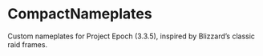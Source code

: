 # CompactNameplates
Custom nameplates for Project Epoch (3.3.5), inspired by Blizzard’s classic raid frames.
